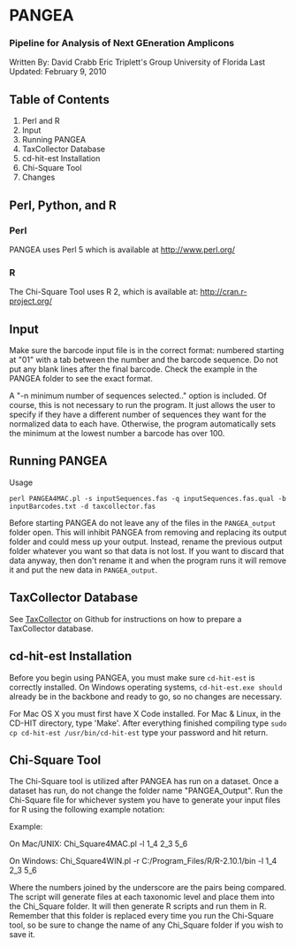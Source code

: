 # PANGEA
### Pipeline for Analysis of Next GEneration Amplicons

Written By: David Crabb
Eric Triplett's Group
University of Florida
Last Updated: February 9, 2010

## Table of Contents

1. Perl and R
2. Input
3. Running PANGEA
4. TaxCollector Database
5. cd-hit-est Installation
6. Chi-Square Tool
7. Changes

## Perl, Python, and R
 
### Perl

PANGEA uses Perl 5  which is available at
http://www.perl.org/

### R

The Chi-Square Tool uses R 2, which is available at:
http://cran.r-project.org/

## Input

Make sure the barcode input file is in the correct format: numbered starting at "01" with a tab between the number and the barcode
sequence. Do not put any blank lines after the final barcode. Check the example in the PANGEA folder to see the exact format.

A "-n minimum number of sequences selected.." option is included. Of course, this is not necessary to run the program. It just allows
the user to specify if they have a different number of sequences they want for the normalized data to each have. Otherwise, the program 
automatically sets the minimum at the lowest number a barcode has over 100.

## Running PANGEA

Usage

	perl PANGEA4MAC.pl -s inputSequences.fas -q inputSequences.fas.qual -b inputBarcodes.txt -d taxcollector.fas

Before starting PANGEA do not leave any of the files in the `PANGEA_output` folder open. This will inhibit PANGEA from removing and replacing its output folder and could mess up your output. Instead, rename the previous output folder whatever you want so that data is not lost. If you want to discard that data anyway, then don't rename it and when the program runs it will remove it and put the new data in `PANGEA_output`.

## TaxCollector Database

See [TaxCollector](https://github.com/audy/taxcollector/tree/publication) on Github for instructions on how to prepare a TaxCollector database.

## cd-hit-est Installation

Before you begin using PANGEA, you must make sure `cd-hit-est` is correctly installed. On Windows operating systems, `cd-hit-est.exe should` already be in the backbone and ready to go, so no changes are necessary.

For Mac OS X you must first have X Code installed. For Mac & Linux, in the CD-HIT directory, type 'Make'.  After everything finished compiling type `sudo cp cd-hit-est /usr/bin/cd-hit-est` type your password and hit return.

## Chi-Square Tool

The Chi-Square tool is utilized after PANGEA has run on a dataset. Once a dataset has run, do not change the folder name "PANGEA_Output".  Run the Chi-Square file for whichever system you have to generate your input files for R using the following example notation:

Example:

On Mac/UNIX:
	Chi_Square4MAC.pl -l 1_4 2_3 5_6

On Windows:
	Chi_Square4WIN.pl -r C:/Program_Files/R/R-2.10.1/bin -l 1_4 2_3 5_6

Where the numbers joined by the underscore are the pairs being compared. The script will generate files at each taxonomic level and place them into the Chi_Square folder. It will then generate R scripts and run them in R. Remember that this folder is replaced every time you run the Chi-Square tool, so be sure to change the name of any Chi_Square folder if you wish to save it.